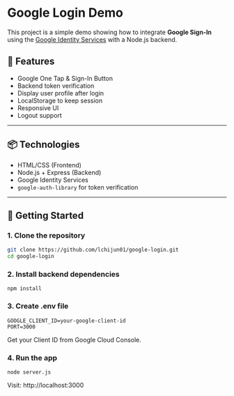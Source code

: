 # Google Login Demo

This project is a simple demo showing how to integrate **Google Sign-In** using the [Google Identity Services](https://developers.google.com/identity) with a Node.js backend.

## 🔧 Features

- Google One Tap & Sign-In Button
- Backend token verification
- Display user profile after login
- LocalStorage to keep session
- Responsive UI
- Logout support

---

## 📦 Technologies

- HTML/CSS (Frontend)
- Node.js + Express (Backend)
- Google Identity Services
- `google-auth-library` for token verification

---

## 🚀 Getting Started

### 1. Clone the repository

```bash
git clone https://github.com/lchijun01/google-login.git
cd google-login
```

### 2. Install backend dependencies
```
npm install
```
### 3. Create .env file
```
GOOGLE_CLIENT_ID=your-google-client-id
PORT=3000
```
Get your Client ID from Google Cloud Console.

### 4. Run the app
```
node server.js
```
Visit: http://localhost:3000
